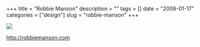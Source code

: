 +++
title = "Robbie Manson"
description = ""
tags = []
date = "2008-01-17"
categories = ["design"]
slug = "robbie-manson"
+++


 

  <div id="screens-thumbs" class="clearfix">
    <div class="txt-center" id="design-submission"><a href="http://robbiemanson.com/"><img id='bluga-thumbnail-1111' class='bluga-thumbnail large' src='/media/bluga/
wt47f282073e113_0.jpg'/></a></div>  
  </div>   
<p><a href="http://robbiemanson.com/">http://robbiemanson.com</a></p>




